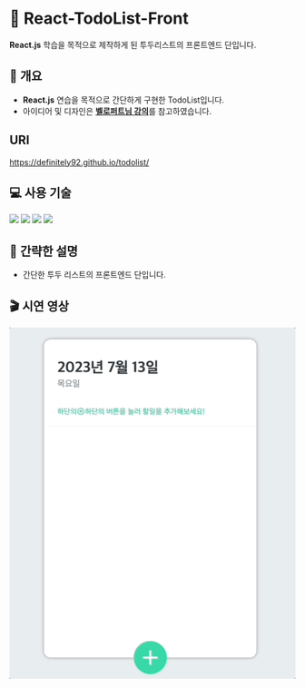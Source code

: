 # 📅 React-TodoList-Front

**React.js** 학습을 목적으로 제작하게 된 투두리스트의 프론트엔드 단입니다. <br>

## 📃 개요

- **React.js** 연습을 목적으로 간단하게 구현한 TodoList입니다.
- 아이디어 및 디자인은 <a href="https://react.vlpt.us/mashup-todolist/">**벨로퍼트님 강의**</a>를 참고하였습니다.


## URl
https://definitely92.github.io/todolist/

## 💻 사용 기술

<img src="https://img.shields.io/badge/JavaScript-F7DF1E?style=flat-square&logo=JavaScript&logoColor=black"/> <img src="https://img.shields.io/badge/React-61DAFB?style=flat-square&logo=React&logoColor=black"/> <img src="https://img.shields.io/badge/styled-components-DB7093?style=flat-square&logo=styled-components&logoColor=white"/> <img src="https://img.shields.io/badge/Vercel-000000?style=flat-square&logo=vercel&logoColor=white"/>

## 📜 간략한 설명

- 간단한 투두 리스트의 프론트엔드 단입니다. 

## 🎬 시연 영상

<img src='./readme_img/todoList.gif'/>
